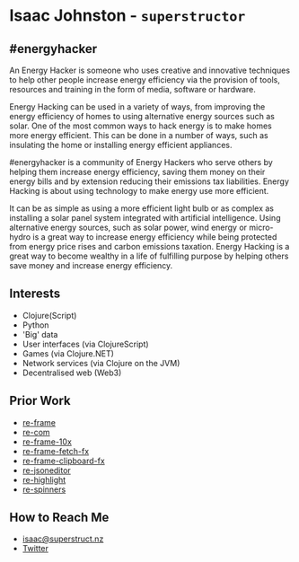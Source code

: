 # Isaac Johnston - `superstructor`

## \#energyhacker

An Energy Hacker is someone who uses creative and innovative techniques to help other people increase energy efficiency via the provision of tools, resources and training in the form of media, software or hardware.

Energy Hacking can be used in a variety of ways, from improving the energy efficiency of homes to using alternative energy sources such as solar. One of the most common ways to hack energy is to make homes more energy efficient. This can be done in a number of ways, such as insulating the home or installing energy efficient appliances.

#energyhacker is a community of Energy Hackers who serve others by helping them increase energy efficiency, saving them money on their energy bills and by extension reducing their emissions tax liabilities. Energy Hacking is about using technology to make energy use more efficient.

It can be as simple as using a more efficient light bulb or as complex as installing a solar panel system integrated with artificial intelligence. Using alternative energy sources, such as solar power, wind energy or micro-hydro is a great way to increase energy efficiency while being protected from energy price rises and carbon emissions taxation. Energy Hacking is a great way to become wealthy in a life of fulfilling purpose by helping others save money and increase energy efficiency. 

## Interests

- Clojure(Script)
- Python
- 'Big' data
- User interfaces (via ClojureScript)
- Games (via Clojure.NET)
- Network services (via Clojure on the JVM)
- Decentralised web (Web3)

## Prior Work

- [re-frame](https://github.com/day8/re-frame)
- [re-com](https://github.com/day8/re-com)
- [re-frame-10x](https://github.com/day8/re-frame-10x)
- [re-frame-fetch-fx](https://github.com/superstructor/re-frame-fetch-fx)
- [re-frame-clipboard-fx](https://github.com/superstructor/re-frame-clipboard-fx)
- [re-jsoneditor](https://github.com/superstructor/re-jsoneditor)
- [re-highlight](https://github.com/superstructor/re-highlight)
- [re-spinners](https://github.com/superstructor/re-spinners)

## How to Reach Me

- [isaac@superstruct.nz](mailto:isaac@superstruct.nz)
- [Twitter](https://twitter.com/superstructor)
